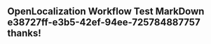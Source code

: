 <properties
ms.topic="hero-topic"
ms.test1="hero-topic"
ms.test2="test"/>

## OpenLocalization Workflow Test MarkDown e38727ff-e3b5-42ef-94ee-725784887757 thanks!
